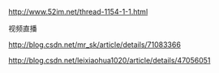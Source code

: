 http://www.52im.net/thread-1154-1-1.html

视频直播

http://blog.csdn.net/mr_sk/article/details/71083366

http://blog.csdn.net/leixiaohua1020/article/details/47056051
